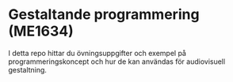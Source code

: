 # Gestaltande programmering (ME1634)
I detta repo hittar du övningsuppgifter och exempel på programmeringskoncept och hur de kan användas för audiovisuell gestaltning.

